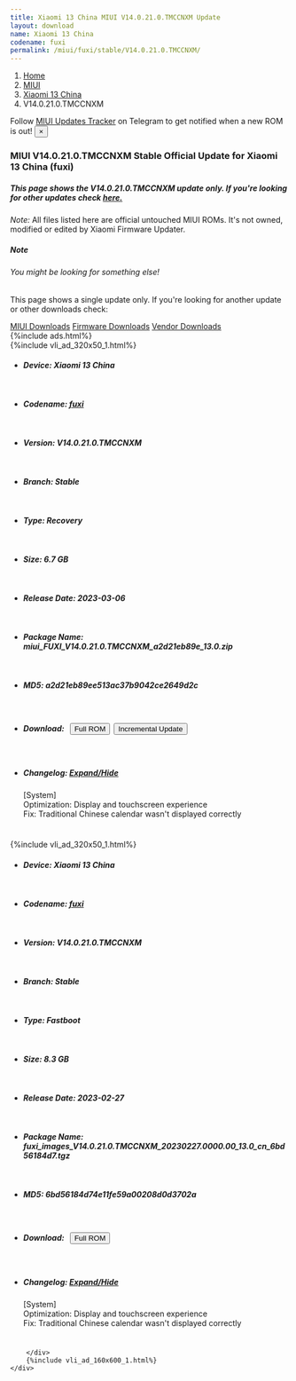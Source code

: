 ```yaml
---
title: Xiaomi 13 China MIUI V14.0.21.0.TMCCNXM Update
layout: download
name: Xiaomi 13 China
codename: fuxi
permalink: /miui/fuxi/stable/V14.0.21.0.TMCCNXM/
---
```

<nav aria-label="breadcrumb">
    <ol class="breadcrumb">
        <li class="breadcrumb-item"><a href="/">Home</a></li>
        <li class="breadcrumb-item"><a href="/miui/">MIUI</a></li>
        <li class="breadcrumb-item"><a href="/miui/fuxi/">Xiaomi 13 China</a></li>
        <li class="breadcrumb-item active" aria-current="page">V14.0.21.0.TMCCNXM</li>
    </ol>
</nav>
<div class="alert alert-primary alert-dismissible fade show" role="alert">
    Follow <a href="https://t.me/MIUIUpdatesTracker" class="alert-link">MIUI Updates Tracker</a> on Telegram to get
    notified when a new ROM is out!
    <button type="button" class="close" data-dismiss="alert" aria-label="Close">
        <span aria-hidden="true">&times;</span>
    </button>
</div>
<div class="col-12 mx-auto">
    <h3 class="title bg-light p-2 rounded">MIUI V14.0.21.0.TMCCNXM Stable Official Update for Xiaomi 13 China (fuxi)</h3>
    <h5>This page shows the V14.0.21.0.TMCCNXM update only. If you're looking for other updates check
        <a href="/miui/fuxi/">here.</a></h5>
    <p><i>Note: </i>All files listed here are official untouched MIUI ROMs.
        It's not owned, modified or edited by Xiaomi Firmware Updater.</p>
    <div class="card">
        <div class="card-body">
            <h5 class="card-title">Note</h5>
            <h6 class="card-subtitle mb-2 text-muted">You might be looking for something else!</h6>
            <p class="card-text">This page shows a single update only.
                If you're looking for another update or other downloads check:</p>
            <a href="/miui/" class="card-link">MIUI Downloads</a>
            <a href="/firmware/" class="card-link">Firmware Downloads</a>
            <a href="/vendor/" class="card-link">Vendor Downloads</a>
        </div>
    </div>
    {%include ads.html%}
    <div class="row justify-content-center">
        <div class="col-10" id="downloads">
                    <div class="card card-body">
            {%include vli_ad_320x50_1.html%}
            <ul class="list-unstyled">
                <li style="padding-bottom: 10px;">
                    <h5><b>Device: </b>Xiaomi 13 China</h5>
                </li>
                <li style="padding-bottom: 10px;">
                    <h5><b>Codename: </b> <a href="/miui/fuxi/" target="_blank">fuxi</a> </h5>
                </li>
                <li style="padding-bottom: 10px;">
                    <h5><b>Version: </b>V14.0.21.0.TMCCNXM</h5>
                </li>
                <li style="padding-bottom: 10px;">
                    <h5><b>Branch: </b>Stable</h5>
                </li>
                <li style="padding-bottom: 10px;">
                    <h5><b>Type: </b>Recovery</h5>
                </li>
                <li style="padding-bottom: 10px;">
                    <h5><b>Size: </b>6.7 GB</h5>
                </li>
                <li style="padding-bottom: 10px;">
                    <h5><b>Release Date: </b>2023-03-06</h5>
                </li>
                <li style="padding-bottom: 10px;">
                    <h5><b>Package Name: </b><span id="filename" class="text-dark">miui_FUXI_V14.0.21.0.TMCCNXM_a2d21eb89e_13.0.zip</span></h5>
                </li>
                <li style="padding-bottom: 10px;">
                    <h5><b>MD5: </b><span id="md5" class="text-muted">a2d21eb89ee513ac37b9042ce2649d2c</span></h5>
                </li>
                <li style="padding-bottom: 10px;">
                    <h5><b>Download: </b><button type="button" id="download" class="btn btn-primary" style="margin: 7px;"
                            onclick="window.open('https://bigota.d.miui.com/V14.0.21.0.TMCCNXM/miui_FUXI_V14.0.21.0.TMCCNXM_a2d21eb89e_13.0.zip', '_blank');"><i class="fa fa-download"></i> Full ROM</button><button type="button" id="incremental_download" class="btn btn-warning" onclick="window.open('https://bigota.d.miui.com/V14.0.21.0.TMCCNXM/miui-blockota-fuxi-V14.0.17.0.TMCCNXM-V14.0.21.0.TMCCNXM-f4d0aa0f41-13.0.zip', '_blank');"><i class="fa fa-download"></i> Incremental Update</button></h5>
                </li>
                <li style="padding-bottom: 10px;">
                    <h5><b>Changelog: </b><a href="#fuxi_1_changelog" data-toggle="collapse" role="button"
                            aria-expanded="false" aria-controls="fuxi_1_changelog"> <i class="fa fa-arrow-down"
                                aria-hidden="true"></i> Expand/Hide</a></h5>
                    <div class="collapse" id="fuxi_1_changelog">
                        <p id="changelog_text">[System]<br>Optimization: Display and touchscreen experience<br>Fix: Traditional Chinese calendar wasn't displayed correctly</p>
                    </div>
                </li>
            </ul>
        </div>
        <div class="card card-body">
            {%include vli_ad_320x50_1.html%}
            <ul class="list-unstyled">
                <li style="padding-bottom: 10px;">
                    <h5><b>Device: </b>Xiaomi 13 China</h5>
                </li>
                <li style="padding-bottom: 10px;">
                    <h5><b>Codename: </b> <a href="/miui/fuxi/" target="_blank">fuxi</a> </h5>
                </li>
                <li style="padding-bottom: 10px;">
                    <h5><b>Version: </b>V14.0.21.0.TMCCNXM</h5>
                </li>
                <li style="padding-bottom: 10px;">
                    <h5><b>Branch: </b>Stable</h5>
                </li>
                <li style="padding-bottom: 10px;">
                    <h5><b>Type: </b>Fastboot</h5>
                </li>
                <li style="padding-bottom: 10px;">
                    <h5><b>Size: </b>8.3 GB</h5>
                </li>
                <li style="padding-bottom: 10px;">
                    <h5><b>Release Date: </b>2023-02-27</h5>
                </li>
                <li style="padding-bottom: 10px;">
                    <h5><b>Package Name: </b><span id="filename" class="text-dark">fuxi_images_V14.0.21.0.TMCCNXM_20230227.0000.00_13.0_cn_6bd56184d7.tgz</span></h5>
                </li>
                <li style="padding-bottom: 10px;">
                    <h5><b>MD5: </b><span id="md5" class="text-muted">6bd56184d74e11fe59a00208d0d3702a</span></h5>
                </li>
                <li style="padding-bottom: 10px;">
                    <h5><b>Download: </b><button type="button" id="download" class="btn btn-primary" style="margin: 7px;"
                            onclick="window.open('https://bigota.d.miui.com/V14.0.21.0.TMCCNXM/fuxi_images_V14.0.21.0.TMCCNXM_20230227.0000.00_13.0_cn_6bd56184d7.tgz', '_blank');"><i class="fa fa-download"></i> Full ROM</button></h5>
                </li>
                <li style="padding-bottom: 10px;">
                    <h5><b>Changelog: </b><a href="#fuxi_2_changelog" data-toggle="collapse" role="button"
                            aria-expanded="false" aria-controls="fuxi_2_changelog"> <i class="fa fa-arrow-down"
                                aria-hidden="true"></i> Expand/Hide</a></h5>
                    <div class="collapse" id="fuxi_2_changelog">
                        <p id="changelog_text">[System]<br>Optimization: Display and touchscreen experience<br>Fix: Traditional Chinese calendar wasn't displayed correctly</p>
                    </div>
                </li>
            </ul>
        </div>

        </div>
        {%include vli_ad_160x600_1.html%}
    </div>
</div>
